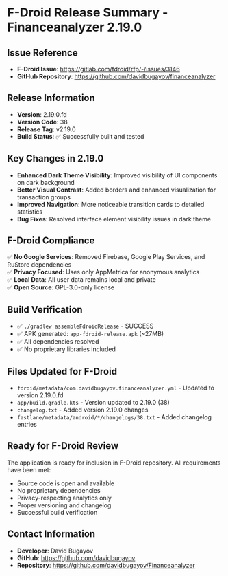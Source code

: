 # F-Droid Release Summary - Financeanalyzer 2.19.0

## Issue Reference
- **F-Droid Issue**: https://gitlab.com/fdroid/rfp/-/issues/3146
- **GitHub Repository**: https://github.com/davidbugayov/financeanalyzer

## Release Information
- **Version**: 2.19.0.fd
- **Version Code**: 38
- **Release Tag**: v2.19.0
- **Build Status**: ✅ Successfully built and tested

## Key Changes in 2.19.0
- **Enhanced Dark Theme Visibility**: Improved visibility of UI components on dark background
- **Better Visual Contrast**: Added borders and enhanced visualization for transaction groups
- **Improved Navigation**: More noticeable transition cards to detailed statistics
- **Bug Fixes**: Resolved interface element visibility issues in dark theme

## F-Droid Compliance
✅ **No Google Services**: Removed Firebase, Google Play Services, and RuStore dependencies  
✅ **Privacy Focused**: Uses only AppMetrica for anonymous analytics  
✅ **Local Data**: All user data remains local and private  
✅ **Open Source**: GPL-3.0-only license  

## Build Verification
- ✅ `./gradlew assembleFdroidRelease` - SUCCESS
- ✅ APK generated: `app-fdroid-release.apk` (~27MB)
- ✅ All dependencies resolved
- ✅ No proprietary libraries included

## Files Updated for F-Droid
- `fdroid/metadata/com.davidbugayov.financeanalyzer.yml` - Updated to version 2.19.0.fd
- `app/build.gradle.kts` - Version updated to 2.19.0 (38)
- `changelog.txt` - Added version 2.19.0 changes
- `fastlane/metadata/android/*/changelogs/38.txt` - Added changelog entries

## Ready for F-Droid Review
The application is ready for inclusion in F-Droid repository. All requirements have been met:
- Source code is open and available
- No proprietary dependencies
- Privacy-respecting analytics only
- Proper versioning and changelog
- Successful build verification

## Contact Information
- **Developer**: David Bugayov
- **GitHub**: https://github.com/davidbugayov
- **Repository**: https://github.com/davidbugayov/Financeanalyzer 